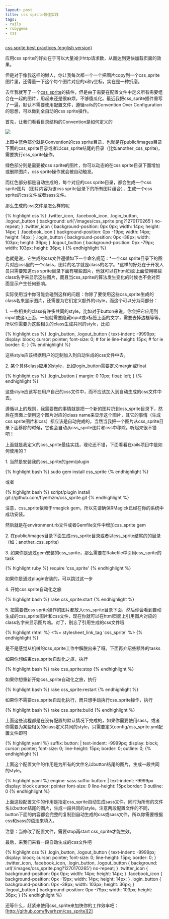 ```yaml
---
layout: post
title: css sprite最佳实践
tags:
- rails
- rubygems
- css
---
```

[css sprite best practices (english version)][1]

应用css sprite的好处在于可以大量减少http请求数，从而达到更快加载页面的效果。

但是对于像我这样的懒人，你让我每次都一个一个把图片copy到一个css_sprite图片里，还得量一下这个每个图片对应的x和y坐标，实在是一种折磨。

去年我就写了一个[css_sprite][2]的插件，但是由于需要在配置文件中定义所有需要组合在一起的图片，用起来还是很麻烦，不够傻瓜化。最近我把css_sprite插件重写了一遍，默认不需要使用配置文件，遵循rails的Convention Over Configuration的思想，可以做到全自动的css sprite操作。

首先，让我们看看目录结构的Convention是如何定义的

![][3]

上图中蓝色部分就是Convention的css sprite目录，也就是在public/images目录下面的css_sprite目录或者以css_sprite结尾的目录（比如another_css_sprite)，需要执行css_sprite操作。

绿色部分则是需要被css sprite的图片，你可以动态的在css sprite目录下面增加或删除图片，css sprite操作就会被自动触发。

而红色部分都是自动生成的，每个对应的css sprite目录，都会生成一个css sprite图片（图片内容为该css sprite目录下的所有图片组合），生成一个css sprite的css文件或者sass文件。

那么生成的css文件是怎么样的呢

{% highlight css %}
.twitter_icon, .facebook_icon, .login_button, .logout_button {
  background: url('/images/css_sprite.png?1270170265') no-repeat;
}
.twitter_icon { background-position: 0px 0px; width: 14px; height: 14px; }
.facebook_icon { background-position: 0px -19px; width: 14px; height: 14px; }
.login_button { background-position: 0px -38px; width: 103px; height: 36px; }
.logout_button { background-position: 0px -79px; width: 103px; height: 36px; }
{% endhighlight %}

也就是说，它生成的css文件遵循如下一个命名规范：*一个css sprite目录下的图片对应css里的一个class，图片的名字就是class的名字。*这样的好处在于开发人员只需要知道css sprite目录下面有哪些图片，他就可以在html页面上面使用哪些class名字来显示这些图片，而且当css_sprite的算法发生变化的时候也不会对页面显示产生任何影响。

实际使用当中你可能会碰到这样的问题：你除了要使用这些css_sprite生成的class名来显示图片，还需要为它们定义额外的style，而这个可以分为两部分：

1\. 一些相关的class有许多共同的style，比如对于button来说，你会把它应用到input或这a上面，一般就需要隐藏input或a标签上面的文字，需要去掉边框等等，所以你需要为这些相关的class生成共同的style，比如

{% highlight css %}
.login_button, .logout_button {
  text-indent: -9999px;
  display: block;
  cursor: pointer;
  font-size: 0; # for ie
  line-height: 15px; # for ie
  border: 0; }
{% endhighlight %}

这些style应该根据用户的定制加入到自动生成的css文件中去。

2\. 某个具体class应用的style，比如login_button需要定义margin或float

{% highlight css %}
.login_button {
  margin: 0 10px;
  float: left; }
{% endhighlight %}

这些style应该写在用户自己的css文件中，而不应该加入到自动生成的css文件中去。

遵循以上的规则，我需要做的事情就是把一个新的图片扔到css_sprite目录下，然后在页面上使用这个图片对应的class name来显示这个图片，其它的事情（生成css sprite图片和css）都应该是自动完成的，当然当我把一个图片从css_sprite目录下面移除的时候，它也会自动从css_sprite图片和css中移除。听起来很不错吧！

上面就是我定义的css_sprite最佳实践，理论还不错，下面看看在rails项目中是如何使用的？

1\. 当然是安装我的css_sprite的gem/plugin

{% highlight bash %}
sudo gem install css_sprite
{% endhighlight %}

或者

{% highlight bash %}
script/plugin install git://github.com/flyerhzm/css_sprite.git
{% endhighlight %}

注意，css_sprite依赖于rmagick gem，所以先请确保RMagick已经在你的系统中成功安装。

然后就是在environment.rb文件或者Gemfile文件中增加css_sprite gem

2\. 在public/images目录下面生成css_sprite目录或者以css_sprite结尾的的目录（如：another_css_sprite)

3\. 如果你是通过gem安装的css_sprite，那么需要在Rakefile中引用css_sprite的task

{% highlight ruby %}
require 'css_sprite'
{% endhighlight %}

如果你是通过plugin安装的，可以跳过这一步

4\. 开始css sprite自动化之旅

{% highlight bash %}
rake css_sprite:start
{% endhighlight %}

5\. 把需要做css sprite操作的图片都放入css_sprite目录下面，然后你会看到自动生成的css_sprite图片和css文件，现在你就可以在html页面上引用图片对应的class名字来显示图片咯。对了，别忘了引用生成的css文件哦

{% highlight rhtml %}
<%= stylesheet_link_tag 'css_sprite' %>
{% endhighlight %}

是不是感觉从机械的css_sprite工作中解脱出来了呀。下面再介绍些额外的tasks

如果你想结束css_sprite自动化之旅，执行

{% highlight bash %}
rake css_sprite:stop
{% endhighlight %}

如果你想重新开始css_sprite自动化之旅，执行

{% highlight bash %}
rake css_sprite:restart
{% endhighlight %}

如果你不需要css_sprite自动化执行，而只想手动执行css_sprite操作，执行

{% highlight bash %}
rake css_sprite:build
{% endhighlight %}

上面这些流程都是在没有配置的默认情况下完成的，如果你需要使用sass，或者你需要为某些相关的class定义共同的style，只需要定义config/css_sprite.yml配置文件即可

{% highlight yaml %}
suffix:
  button: |
    text-indent: -9999px;
    display: block;
    cursor: pointer;
    font-size: 0;
    line-height: 15px;
    border: 0;
    outline: 0;
{% endhighlight %}

上面这个配置文件的作用是为所有的文件名以button结尾的图片，生成一段共同的style。

{% highlight yaml %}
engine: sass
suffix:
  button: |
    text-indent: -9999px
    display: block
    cursor: pointer
    font-size: 0
    line-height: 15px
    border: 0
    outline: 0
{% endhighlight %}

上面这段配置文件的作用是指定css_sprite自动生成sass文件，同时为所有的文件名以button结尾的图片，生成一段共同的style。注意两段配置文件的不同，button下面的内容都会完整的复制到自动生成的css或sass文件，所以你需要根据css和sass的语法来填入。

注意：当修改了配置文件，需要stop再start css_sprite才能生效。

最后，来我们来看一段自动生成的css文件吧

{% highlight css %}
.login_button, .logout_button {
  text-indent: -9999px;
  display: block;
  cursor: pointer;
  font-size: 0;
  line-height: 15px;
  border: 0; }
.twitter_icon, .facebook_icon, .login_button, .logout_button {
  background: url('/images/css_sprite.png?1270170265') no-repeat;
}
.twitter_icon { background-position: 0px 0px; width: 14px; height: 14px; }
.facebook_icon { background-position: 0px -19px; width: 14px; height: 14px; }
.login_button { background-position: 0px -38px; width: 103px; height: 36px; }
.logout_button { background-position: 0px -79px; width: 103px; height: 36px; }
{% endhighlight %}

还等什么，赶紧来使用css_sprite来加快你的工作效率吧：[http://github.com/flyerhzm/css_sprite][2]


  [1]: /2010/04/03/css-sprite-best-practices-english-version
  [2]: http://github.com/flyerhzm/css_sprite
  [3]: http://lh6.ggpht.com/_qSmJ0dW70FE/TGdIAsGI6_I/AAAAAAAAATo/3Xhs9JzvDAQ/css_sprite_preview.png

